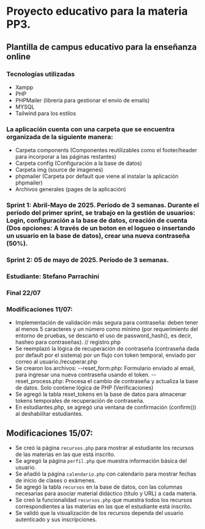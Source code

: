 # Proyecto educativo para la materia PP3. 
## Plantilla de campus educativo para la enseñanza online
### Tecnologías utilizadas
- Xampp
- PHP
- PHPMailer (librería para gestionar el envío de emails)
- MYSQL
- Tailwind para los estilos
### La aplicación cuenta con una carpeta que se encuentra organizada de la siguiente manera:
- Carpeta components (Componentes reutilizables como el footer/header para incorporar a las páginas restantes)
- Carpeta config (Configuración a la base de datos)
- Carpeta img (source de imagenes)
- phpmailer (Carpeta por default que viene al instalar la aplicación phpmailer)
- Archivos generales (pages de la aplicación)
### Sprint 1: Abril-Mayo de 2025. Período de 3 semanas. Durante el período del primer sprint, se trabajo en la gestión de usuarios: Login, configuración a la base de datos, creación de cuenta (Dos opciones: A través de un boton en el logueo o insertando un usuario en la base de datos), crear una nueva contraseña (50%).
### Sprint 2: 05 de mayo de 2025. Período de 3 semanas.
### Estudiante: Stefano Parrachini


### Final 22/07
### Modificaciones 11/07:
- Implementación de validación más segura para contraseña: deben tener al menos 5 caracteres y un número como mínimo (por requerimiento del entorno de pruebas, se descartó el uso de password_hash(), es decir, hasheo para contraseñas). // registro.php
- Se reemplazó la lógica de recuperación de contraseña (contraseña dada por default por el sistema) por un flujo con token temporal, enviado por correo al usuario./recuperar.php
- Se crearon los archivos:
--reset_form.php: Formulario envíado al email, para ingresar una nueva contraseña usando el token.
--reset_process.php: Procesa el cambio de contraseña y actualiza la base de datos. Solo contiene lógica de PHP (Verificaciones)
- Se agregó la tabla reset_tokens en la base de datos para almacenar tokens temporales de recuperación de contraseña.
- En estudiantes.php, se agregó una ventana de confirmación (confirm()) al deshabilitar estudiantes.
## Modificaciones 15/07:
- Se creó la página `recursos.php` para mostrar al estudiante los recursos de las materias en las que está inscrito.
- Se agregó la página `perfil.php` que muestra información básica del usuario.
- Se añadió la página `calendario.php` con calendario para mostrar fechas de inicio de clases o exámenes.
- Se agregó la tabla `recursos` en la base de datos, con las columnas necesarias para asociar material didáctico (título y URL) a cada materia.
- Se creó la funcionalidad `recursos.php` que muestra todos los recursos correspondientes a las materias en las que el estudiante está inscrito.
- Se validó que la visualización de los recursos dependa del usuario autenticado y sus inscripciones.